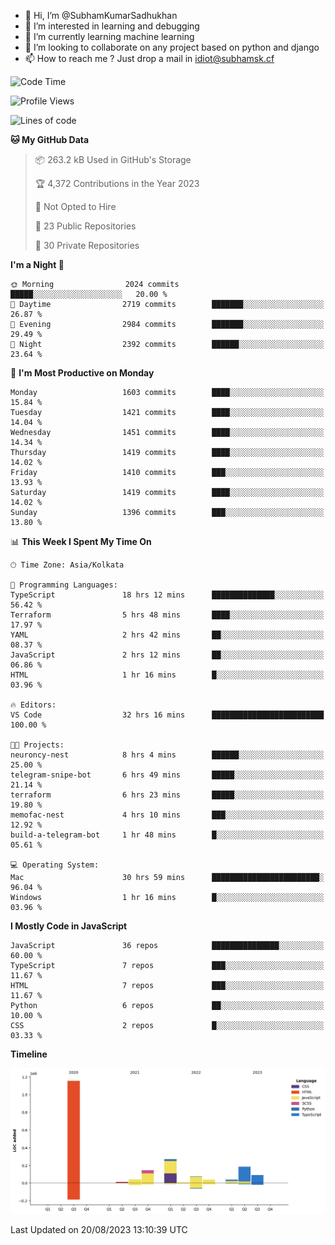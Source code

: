 - 👋 Hi, I’m @SubhamKumarSadhukhan
- 👀 I’m interested in learning and debugging
- 🌱 I’m currently learning machine learning
- 💞️ I’m looking to collaborate on any project based on python and django
- 📫 How to reach me ?
      Just drop a mail in idiot@subhamsk.cf

<!---
SubhamKumarSadhukhan/SubhamKumarSadhukhan is a ✨ special ✨ repository because its `README.md` (this file) appears on your GitHub profile.
You can click the Preview link to take a look at your changes.
--->


<!--START_SECTION:waka-->
![Code Time](http://img.shields.io/badge/Code%20Time-1%2C473%20hrs%202%20mins-blue)

![Profile Views](http://img.shields.io/badge/Profile%20Views-0-blue)

![Lines of code](https://img.shields.io/badge/From%20Hello%20World%20I%27ve%20Written-2.0%20million%20lines%20of%20code-blue)

**🐱 My GitHub Data** 

> 📦 263.2 kB Used in GitHub's Storage 
 > 
> 🏆 4,372 Contributions in the Year 2023
 > 
> 🚫 Not Opted to Hire
 > 
> 📜 23 Public Repositories 
 > 
> 🔑 30 Private Repositories 
 > 
**I'm a Night 🦉** 

```text
🌞 Morning                2024 commits        █████░░░░░░░░░░░░░░░░░░░░   20.00 % 
🌆 Daytime                2719 commits        ███████░░░░░░░░░░░░░░░░░░   26.87 % 
🌃 Evening                2984 commits        ███████░░░░░░░░░░░░░░░░░░   29.49 % 
🌙 Night                  2392 commits        ██████░░░░░░░░░░░░░░░░░░░   23.64 % 
```
📅 **I'm Most Productive on Monday** 

```text
Monday                   1603 commits        ████░░░░░░░░░░░░░░░░░░░░░   15.84 % 
Tuesday                  1421 commits        ████░░░░░░░░░░░░░░░░░░░░░   14.04 % 
Wednesday                1451 commits        ████░░░░░░░░░░░░░░░░░░░░░   14.34 % 
Thursday                 1419 commits        ████░░░░░░░░░░░░░░░░░░░░░   14.02 % 
Friday                   1410 commits        ███░░░░░░░░░░░░░░░░░░░░░░   13.93 % 
Saturday                 1419 commits        ████░░░░░░░░░░░░░░░░░░░░░   14.02 % 
Sunday                   1396 commits        ███░░░░░░░░░░░░░░░░░░░░░░   13.80 % 
```


📊 **This Week I Spent My Time On** 

```text
🕑︎ Time Zone: Asia/Kolkata

💬 Programming Languages: 
TypeScript               18 hrs 12 mins      ██████████████░░░░░░░░░░░   56.42 % 
Terraform                5 hrs 48 mins       ████░░░░░░░░░░░░░░░░░░░░░   17.97 % 
YAML                     2 hrs 42 mins       ██░░░░░░░░░░░░░░░░░░░░░░░   08.37 % 
JavaScript               2 hrs 12 mins       ██░░░░░░░░░░░░░░░░░░░░░░░   06.86 % 
HTML                     1 hr 16 mins        █░░░░░░░░░░░░░░░░░░░░░░░░   03.96 % 

🔥 Editors: 
VS Code                  32 hrs 16 mins      █████████████████████████   100.00 % 

🐱‍💻 Projects: 
neuroncy-nest            8 hrs 4 mins        ██████░░░░░░░░░░░░░░░░░░░   25.00 % 
telegram-snipe-bot       6 hrs 49 mins       █████░░░░░░░░░░░░░░░░░░░░   21.14 % 
terraform                6 hrs 23 mins       █████░░░░░░░░░░░░░░░░░░░░   19.80 % 
memofac-nest             4 hrs 10 mins       ███░░░░░░░░░░░░░░░░░░░░░░   12.92 % 
build-a-telegram-bot     1 hr 48 mins        █░░░░░░░░░░░░░░░░░░░░░░░░   05.61 % 

💻 Operating System: 
Mac                      30 hrs 59 mins      ████████████████████████░   96.04 % 
Windows                  1 hr 16 mins        █░░░░░░░░░░░░░░░░░░░░░░░░   03.96 % 
```

**I Mostly Code in JavaScript** 

```text
JavaScript               36 repos            ███████████████░░░░░░░░░░   60.00 % 
TypeScript               7 repos             ███░░░░░░░░░░░░░░░░░░░░░░   11.67 % 
HTML                     7 repos             ███░░░░░░░░░░░░░░░░░░░░░░   11.67 % 
Python                   6 repos             ██░░░░░░░░░░░░░░░░░░░░░░░   10.00 % 
CSS                      2 repos             █░░░░░░░░░░░░░░░░░░░░░░░░   03.33 % 
```



**Timeline**

![Lines of Code chart](https://raw.githubusercontent.com/SubhamKumarSadhukhan/SubhamKumarSadhukhan/main/assets/bar_graph.png)


 Last Updated on 20/08/2023 13:10:39 UTC
<!--END_SECTION:waka-->
